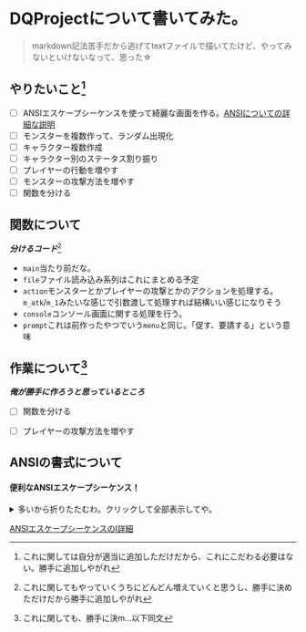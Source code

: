 # DQProjectについて書いてみた。

> markdown記法苦手だから逃げてtextファイルで描いてたけど、やってみないといけないなって、思った☆

## やりたいこと[^1]

[^1]:これに関しては自分が適当に追加しただけだから、これにこだわる必要はない。勝手に追加しやがれ
 - [ ] ANSIエスケープシーケンスを使って綺麗な画面を作る。[ANSIについての詳細な説明](#ansiの書式について)
 - [ ] モンスターを複数作って、ランダム出現化
 - [ ] キャラクター複数作成
 - [ ] キャラクター別のステータス割り振り
 - [ ] プレイヤーの行動を増やす
 - [ ] モンスターの攻撃方法を増やす
 - [ ] 関数を分ける

## 関数について

***分けるコード***[^2]
[^2]:これに関してもやっていくうちにどんどん増えていくと思うし、勝手に決めただけだから勝手に追加しやがれ
- `main`当たり前だな。
- `file`ファイル読み込み系列はこれにまとめる予定
- `action`モンスターとかプレイヤーの攻撃とかのアクションを処理する。`m_atk`/`m_1`みたいな感じで引数渡して処理すれば結構いい感じになりそう
- `console`コンソール画面に関する処理を行う。
- `prompt`これは前作ったやつでいう`menu`と同じ。「促す、要請する」という意味


## 作業について[^3]
[^3]:これに関しても、勝手に決m...以下同文

***俺が勝手に作ろうと思っているところ***

- [ ] 関数を分ける
- [ ] プレイヤーの攻撃方法を増やす



## ANSIの書式について


#### 便利なANSIエスケープシーケンス！

<details><summary>多いから折りたたむわ。クリックして全部表示してや。</summary>

- カーソルの移動
```Go
fmt.Print("\033[<行>;<列>H")
```
- 画面クリア
```Go
fmt.Print("\033[2J")
```

- 行クリア
```Go
fmt.Print("\033[K")
```
- 文字色変更
```Go
fmt.Print("\033[<色番号>m")
```
- フォントの太さ変更
```Go
fmt.Print("\033[<番号>m")
```
- 背景色変更
```Go
fmt.Print("\033[<背景色番号>m")
```
- 画面バッファの保存(これ便利やぞ！！)
```Go
fmt.Print("\033[s")
```
- 画面バッファの復元(これもセットやけどな！)
```Go
fmt.Print("\033[v")
```
</details>

[ANSIエスケープシーケンスのI詳細](https://www.mm2d.net/main/prog/c/console-02.html)
